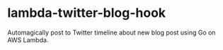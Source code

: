 # lambda-twitter-blog-hook
Automagically post to Twitter timeline about new blog post using Go on AWS Lambda.
